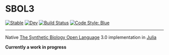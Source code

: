 # SBOL3

[![Stable](https://img.shields.io/badge/docs-stable-blue.svg)](https://uncomfyhalomacro.github.io/SBOL3.jl/stable/)
[![Dev](https://img.shields.io/badge/docs-dev-blue.svg)](https://uncomfyhalomacro.github.io/SBOL3.jl/dev/)
[![Build Status](https://github.com/uncomfyhalomacro/SBOL3.jl/actions/workflows/CI.yml/badge.svg?branch=main)](https://github.com/uncomfyhalomacro/SBOL3.jl/actions/workflows/CI.yml?query=branch%3Amain)
[![Code Style: Blue](https://img.shields.io/badge/code%20style-blue-4495d1.svg)](https://github.com/invenia/BlueStyle)

---

Native [The Synthetic Biology Open Language](https://sbolstandard.org/) 3.0 implementation in [Julia](https://julialang.org)

**Currently a work in progress**
